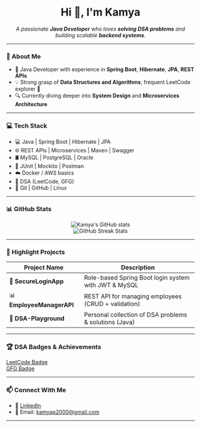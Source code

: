<h1 align="center">Hi 👋, I'm Kamya</h1>

<p align="center">
  <em>A passionate <b>Java Developer</b> who loves <b>solving DSA problems</b> and building scalable <b>backend systems</b>.</em>
</p>

---

### 🧠 About Me

- 💼 Java Developer with experience in **Spring Boot**, **Hibernate**, **JPA**, **REST APIs**  
- 💡 Strong grasp of **Data Structures and Algorithms**, frequent LeetCode explorer 🧩  
- 🔍 Currently diving deeper into **System Design** and **Microservices Architecture**  

---

### 💻 Tech Stack

- 💻 Java | Spring Boot | Hibernate | JPA  
- 🌐 REST APIs | Microservices | Maven | Swagger  
- 🛢️ MySQL | PostgreSQL | Oracle  
- 🧪 JUnit | Mockito | Postman  
- ☁️ Docker / AWS basics  
- 🧠 DSA (LeetCode, GFG)  
- 🧰 Git | GitHub | Linux  

---

### 📊 GitHub Stats

<p align="center">
  <img src="https://github-readme-stats.vercel.app/api?username=kamya-creator&show_icons=true&theme=tokyonight" alt="Kamya's GitHub stats" />
  <br />
  <img src="https://streak-stats.demolab.com?user=kamya-creator&theme=tokyonight" alt="GitHub Streak Stats" />
</p>

---

### 📌 Highlight Projects

| Project Name               | Description                                                       |
|---------------------------|-------------------------------------------------------------------|
| 🔐 **SecureLoginApp**      | Role-based Spring Boot login system with JWT & MySQL              |
| 📊 **EmployeeManagerAPI**  | REST API for managing employees (CRUD + validation)               |
| 🧠 **DSA-Playground**      | Personal collection of DSA problems & solutions (Java)           |

---

### 🏆 DSA Badges & Achievements

[LeetCode Badge](https://leetcode.com/u/kamyap2000/)  
[GFG Badge](https://www.geeksforgeeks.org/user/kamyap2000/) 


---

### 📫 Connect With Me

- 💼 [LinkedIn](https://www.linkedin.com/in/kamya-b21885157/)  
- 📧 Email: kamyap2000@gmail.com  

---
